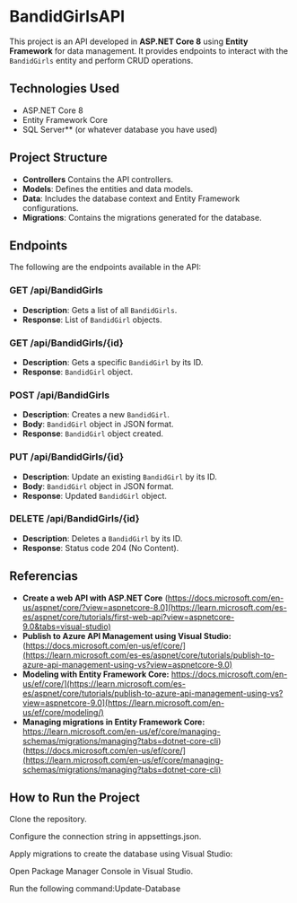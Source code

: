 # BandidGirlsAPI

This project is an API developed in **ASP.NET Core 8** using **Entity Framework** for data management. It provides endpoints to interact with the `BandidGirls` entity and perform CRUD operations.

## Technologies Used

- ASP.NET Core 8
- Entity Framework Core
- SQL Server** (or whatever database you have used)

## Project Structure

- **Controllers** Contains the API controllers.
- **Models**: Defines the entities and data models.
- **Data**: Includes the database context and Entity Framework configurations.
- **Migrations**: Contains the migrations generated for the database.

## Endpoints

The following are the endpoints available in the API:

### GET /api/BandidGirls
- **Description**: Gets a list of all `BandidGirls`.
- **Response**: List of `BandidGirl` objects.

### GET /api/BandidGirls/{id}
- **Description**: Gets a specific `BandidGirl` by its ID.
- **Response**: `BandidGirl` object.

### POST /api/BandidGirls
- **Description**: Creates a new `BandidGirl`.
- **Body**: `BandidGirl` object in JSON format.
- **Response**: `BandidGirl` object created.

### PUT /api/BandidGirls/{id}
- **Description**: Update an existing `BandidGirl` by its ID.
- **Body**: `BandidGirl` object in JSON format.
- **Response**: Updated `BandidGirl` object.

### DELETE /api/BandidGirls/{id}
- **Description**: Deletes a `BandidGirl` by its ID.
- **Response**: Status code 204 (No Content).

## Referencias

- **Create a web API with ASP.NET Core** (https://docs.microsoft.com/en-us/aspnet/core/?view=aspnetcore-8.0](https://learn.microsoft.com/es-es/aspnet/core/tutorials/first-web-api?view=aspnetcore-9.0&tabs=visual-studio)
- **Publish to Azure API Management using Visual Studio:** (https://docs.microsoft.com/en-us/ef/core/](https://learn.microsoft.com/es-es/aspnet/core/tutorials/publish-to-azure-api-management-using-vs?view=aspnetcore-9.0)
- **Modeling with Entity Framework Core:** https://docs.microsoft.com/en-us/ef/core/](https://learn.microsoft.com/es-es/aspnet/core/tutorials/publish-to-azure-api-management-using-vs?view=aspnetcore-9.0](https://learn.microsoft.com/en-us/ef/core/modeling/)
- **Managing migrations in Entity Framework Core:** https://learn.microsoft.com/en-us/ef/core/managing-schemas/migrations/managing?tabs=dotnet-core-cli)(https://docs.microsoft.com/en-us/ef/core/](https://learn.microsoft.com/en-us/ef/core/managing-schemas/migrations/managing?tabs=dotnet-core-cli)

## How to Run the Project

Clone the repository.

Configure the connection string in appsettings.json.

Apply migrations to create the database using Visual Studio:

Open Package Manager Console in Visual Studio.

Run the following command:Update-Database

